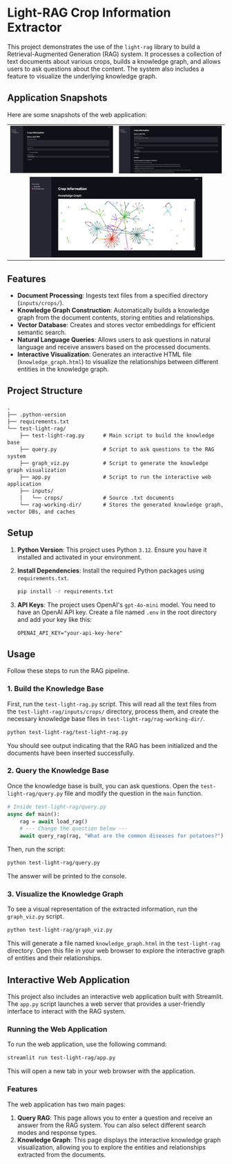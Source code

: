 # Light-RAG Crop Information Extractor

This project demonstrates the use of the `light-rag` library to build a Retrieval-Augmented Generation (RAG) system. It processes a collection of text documents about various crops, builds a knowledge graph, and allows users to ask questions about the content. The system also includes a feature to visualize the underlying knowledge graph.

## Application Snapshots

Here are some snapshots of the web application:

<table>
  <tr>
    <td><img src="test-light-rag/application-demo-snapshots/query.png" width="400"/></td>
    <td><img src="test-light-rag/application-demo-snapshots/query_run.png" width="400"/></td>
  </tr>
  <tr>
    <td colspan="2" align="center"><img src="test-light-rag/application-demo-snapshots/knowledge_graph.png" width="400"/></td>
  </tr>
</table>

## Features

- **Document Processing**: Ingests text files from a specified directory (`inputs/crops/`).
- **Knowledge Graph Construction**: Automatically builds a knowledge graph from the document contents, storing entities and relationships.
- **Vector Database**: Creates and stores vector embeddings for efficient semantic search.
- **Natural Language Queries**: Allows users to ask questions in natural language and receive answers based on the processed documents.
- **Interactive Visualization**: Generates an interactive HTML file (`knowledge_graph.html`) to visualize the relationships between different entities in the knowledge graph.

## Project Structure

```
.
├── .python-version
├── requirements.txt
└── test-light-rag/
    ├── test-light-rag.py      # Main script to build the knowledge base
    ├── query.py               # Script to ask questions to the RAG system
    ├── graph_viz.py           # Script to generate the knowledge graph visualization
    ├── app.py                 # Script to run the interactive web application
    ├── inputs/
    │   └── crops/             # Source .txt documents
    └── rag-working-dir/       # Stores the generated knowledge graph, vector DBs, and caches
```

## Setup

1.  **Python Version**: This project uses Python `3.12`. Ensure you have it installed and activated in your environment.

2.  **Install Dependencies**: Install the required Python packages using `requirements.txt`.
    ```bash
    pip install -r requirements.txt
    ```

3.  **API Keys**: The project uses OpenAI's `gpt-4o-mini` model. You need to have an OpenAI API key. Create a file named `.env` in the root directory and add your key like this:
    ```
    OPENAI_API_KEY="your-api-key-here"
    ```

## Usage

Follow these steps to run the RAG pipeline.

### 1. Build the Knowledge Base

First, run the `test-light-rag.py` script. This will read all the text files from the `test-light-rag/inputs/crops/` directory, process them, and create the necessary knowledge base files in `test-light-rag/rag-working-dir/`.

```bash
python test-light-rag/test-light-rag.py
```
You should see output indicating that the RAG has been initialized and the documents have been inserted successfully.

### 2. Query the Knowledge Base

Once the knowledge base is built, you can ask questions. Open the `test-light-rag/query.py` file and modify the question in the `main` function.

```python
# Inside test-light-rag/query.py
async def main():
    rag = await load_rag()
    # --- Change the question below ---
    await query_rag(rag, "What are the common diseases for potatoes?")

```

Then, run the script:
```bash
python test-light-rag/query.py
```
The answer will be printed to the console.

### 3. Visualize the Knowledge Graph

To see a visual representation of the extracted information, run the `graph_viz.py` script.

```bash
python test-light-rag/graph_viz.py
```

This will generate a file named `knowledge_graph.html` in the `test-light-rag` directory. Open this file in your web browser to explore the interactive graph of entities and their relationships.

## Interactive Web Application

This project also includes an interactive web application built with Streamlit. The `app.py` script launches a web server that provides a user-friendly interface to interact with the RAG system.

### Running the Web Application

To run the web application, use the following command:

```bash
streamlit run test-light-rag/app.py
```

This will open a new tab in your web browser with the application.

### Features

The web application has two main pages:

1.  **Query RAG**: This page allows you to enter a question and receive an answer from the RAG system. You can also select different search modes and response types.
2.  **Knowledge Graph**: This page displays the interactive knowledge graph visualization, allowing you to explore the entities and relationships extracted from the documents.